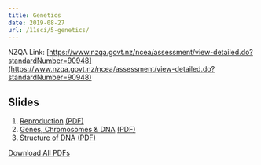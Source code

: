 ```yaml
---
title: Genetics
date: 2019-08-27
url: /11sci/5-genetics/
---
```


NZQA Link: [https://www.nzqa.govt.nz/ncea/assessment/view-detailed.do?standardNumber=90948](https://www.nzqa.govt.nz/ncea/assessment/view-detailed.do?standardNumber=90948)

## Slides

1. [Reproduction](slides/1-reproduction.html) [(PDF)](pdfs/1-reproduction.pdf)
2. [Genes, Chromosomes & DNA](slides/2-genes-chromosomes-dna.html) [(PDF)](pdfs/2-genes-chromosomes-dna.pdf)
3. [Structure of DNA](slides/3-structure-of-dna.html) [(PDF)](pdfs/3-structure-of-dna.pdf)

[Download All PDFs](5-genetics.zip)